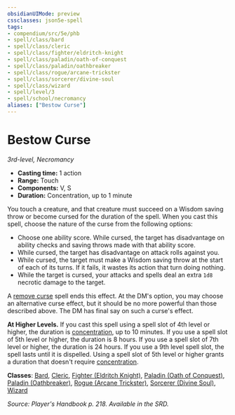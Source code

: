 ```yaml
---
obsidianUIMode: preview
cssclasses: json5e-spell
tags:
- compendium/src/5e/phb
- spell/class/bard
- spell/class/cleric
- spell/class/fighter/eldritch-knight
- spell/class/paladin/oath-of-conquest
- spell/class/paladin/oathbreaker
- spell/class/rogue/arcane-trickster
- spell/class/sorcerer/divine-soul
- spell/class/wizard
- spell/level/3
- spell/school/necromancy
aliases: ["Bestow Curse"]
---
```

# Bestow Curse
*3rd-level, Necromancy*  

- **Casting time:** 1 action
- **Range:** Touch
- **Components:** V, S
- **Duration:** Concentration, up to 1 minute

You touch a creature, and that creature must succeed on a Wisdom saving throw or become cursed for the duration of the spell. When you cast this spell, choose the nature of the curse from the following options:

- Choose one ability score. While cursed, the target has disadvantage on ability checks and saving throws made with that ability score.  
- While cursed, the target has disadvantage on attack rolls against you.  
- While cursed, the target must make a Wisdom saving throw at the start of each of its turns. If it fails, it wastes its action that turn doing nothing.  
- While the target is cursed, your attacks and spells deal an extra `1d8` necrotic damage to the target.  

A [remove curse](z_compendium/spells/remove-curse.md) spell ends this effect. At the DM's option, you may choose an alternative curse effect, but it should be no more powerful than those described above. The DM has final say on such a curse's effect.

**At Higher Levels.** If you cast this spell using a spell slot of 4th level or higher, the duration is [concentration](z_compendium/rules/conditions.md#concentration), up to 10 minutes. If you use a spell slot of 5th level or higher, the duration is 8 hours. If you use a spell slot of 7th level or higher, the duration is 24 hours. If you use a 9th level spell slot, the spell lasts until it is dispelled. Using a spell slot of 5th level or higher grants a duration that doesn't require [concentration](z_compendium/rules/conditions.md#concentration).

**Classes**: [Bard](z_compendium/classes/bard.md), [Cleric](z_compendium/classes/cleric.md), [Fighter (Eldritch Knight)](z_compendium/classes/fighter-eldritch-knight.md), [Paladin (Oath of Conquest)](z_compendium/classes/paladin-oath-of-conquest-xge.md), [Paladin (Oathbreaker)](z_compendium/classes/paladin-oathbreaker.md), [Rogue (Arcane Trickster)](z_compendium/classes/rogue-arcane-trickster.md), [Sorcerer (Divine Soul)](z_compendium/classes/sorcerer-divine-soul-xge.md), [Wizard](z_compendium/classes/wizard.md)

*Source: Player's Handbook p. 218. Available in the SRD.*